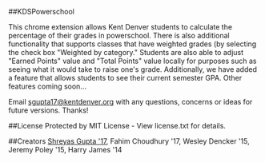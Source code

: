 ##KDSPowerschool

This chrome extension allows Kent Denver students to calculate the percentage of their grades in powerschool. There is also additional functionality that supports classes that have weighted grades (by selecting the check box "Weighted by category." Students are also able to adjust "Earned Points" value and "Total Points" value locally for purposes such as seeing what it would take to raise one's grade. Additionally, we have added a feature that allows students to see their current semester GPA. Other features coming soon...

Email sgupta17@kentdenver.org with any questions, concerns or ideas for future versions. Thanks!

##License
Protected by MIT License - View license.txt for details.

##Creators
[Shreyas Gupta '17](https://www.linkedin.com/in/shreyasgupta17), Fahim Choudhury '17, Wesley Dencker '15, Jeremy Poley '15, Harry James '14
